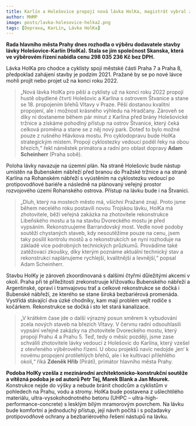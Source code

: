 ```yaml
---
title: Karlín a Holešovice propojí nová lávka HolKa, magistrát vybral zhotovitele
author: MHMP
image: posts/lavka-holesovice-holka2.png
tags: [Doprava, KarLín, Lávka HolKa]
---
```


**Rada hlavního města Prahy dnes rozhodla o výběru dodavatele stavby lávky Holešovice-Karlín (HolKa). Stala se jím společnost Skanska, která ve výběrovém řízení nabídla cenu 298 035 236 Kč bez DPH.** 

Lávka HolKa pro chodce a cyklisty spojí městské části Praha 7 a Praha 8, předpoklad zahájení stavby je podzim 2021. Pražané by se po nové lávce mohli projít nebo projet už na konci roku 2022.

>„Nová lávka HolKa pro pěší a cyklisty už na konci roku 2022 propojí hustě obydlené čtvrti Holešovic a Karlína s ostrovem Štvanice a stane se 18. propojením břehů Vltavy v Praze. Pěší dostanou kvalitní propojení, ale i možnost krásného výhledu na Hradčany. Zároveň se díky ní dostaneme během pár minut z Karlína před brány Holešovické tržnice a získáme pohodlný přístup na ostrov Štvanice, který čeká celková proměna a stane se z něj nový park. Doteď to bylo možné pouze z rušného Hlávkova mostu. Pro cyklodopravu bude HolKa strategickým místem. Propojí cyklostezky vedoucí podél řeky na obou březích,“ řekl náměstek primátora a radní pro oblast dopravy **Adam Scheinherr** (Praha sobě).

Poloha lávky navazuje na územní plán. Na straně Holešovic bude nástup umístěn na Bubenském nábřeží před branou do Pražské tržnice a na straně Karlína na Rohanském nábřeží s vyústěním na cyklostezku vedoucí po protipovodňové bariéře a následně na plánovaný veřejný prostor rozvojového území Rohanského ostrova. Přístup na lávku bude i na Štvanici.

>„Dluh, který na mostech město má, všichni Pražané znají. Proto jsme během necelého roku postavili novou Trojskou lávku, HolKa má zhotovitele, běží veřejná zakázka na zhotovitele rekonstrukce Libeňského mostu a ta na stavbu Dvoreckého mostu je před vypsáním. Rekonstruujeme Barrandovský most. Vedle nové podoby soutěží chystaných staveb, kdy nesoutěžíme pouze na cenu, jsem taky posílil kontrolu mostů a o rekonstrukcích se nyní rozhoduje na základě více podrobných technických průzkumů. Provádíme také zatěžovací zkoušky, díky kterým poznáme aktuální technický stav a rekonstrukci naplánujeme rychlejší, kvalitnější a levnější,“ popsal Adam Scheinherr.

Stavbu HolKy je zároveň zkoordinovaná s dalšími čtyřmi důležitými akcemi v okolí. Praha při té příležitosti zrekonstruuje křižovatku Bubenského nábřeží a Argentinské, opraví i tramvajovou trať a celkové rekonstrukce se dočká i Bubenské nábřeží, ze kterého se stane široká bezbariérová promenáda. Vystřídá stávající dva úzké chodníky, kam mají problém vejít rodiče s kočárkem. Rekonstrukce se dočká i sto let stará kanalizace.

>„V krátkém čase jde o další výrazný posun směrem k vybudování zcela nových staveb na březích Vltavy. V červnu radní odsouhlasili vypsání veřejné zakázky na zhotovitele Dvoreckého mostu, který propojí Prahu 4 a Prahu 5. Teď, tedy o měsíc později, jsme zase schválili zhotovitele lávky vedoucí z Holešovic do Karlína, který vzešel z otevřeného výběrového řízení. U obou projektů navíc nedojde ‚jen‘ k novému propojení protilehlých břehů, ale i ke kultivaci přilehlého okolí,“ říká **Zdeněk Hřib** (Piráti), primátor hlavního města Prahy.

**Podoba HolKy vzešla z mezinárodní architektonicko-konstrukční soutěže a vítězná podoba je od autorů Petr Tej, Marek Blank a Jan Mourek.** Konstrukce nejde do výšky a nebude bránit chodcům a cyklistům v pohledech na Prahu, vodu a stromy. HolKa bude postavena z ušlechtilého materiálu, ultra-vysokohodnotného betonu (UHPC – ultra-high-performance-concrete) s lesklým bílým mramorovým povrchem. Na lávku bude komfortní a jednoduchý přístup, její návrh počítá i s požadavky protipovodňové ochrany a bezbariérového řešení nástupů na lávku.
